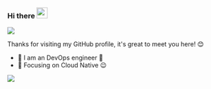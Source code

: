 ###  Hi there <a href="https://yuezhuangshi.cn/"><img src="https://media.giphy.com/media/hvRJCLFzcasrR4ia7z/giphy.gif" height="25px" width="25px"></a>

![](https://komarev.com/ghpvc/?username=yuezhuangshi)

Thanks for visiting my GitHub profile, it's great to meet you here! 😊

- 🧔 I am an DevOps engineer 🚀
- 🔭 Focusing on Cloud Native :wink:

<a href="https://yuezhuangshi.cn/">
  <img align="center" src="https://github-readme-stats.vercel.app/api?username=yuezhuangshi&show_icons=true&include_all_commits=true" />
</a>
